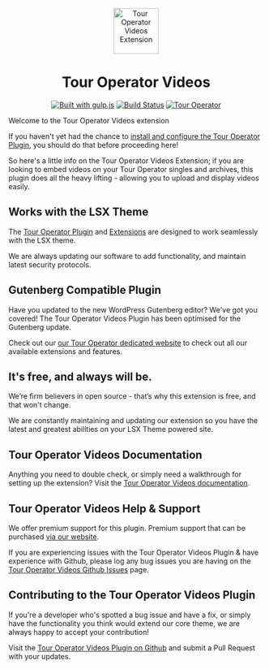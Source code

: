 <p align="center"><a target="_blank" href="https://tour-operator.lsdev.biz/"><img width="90px;" src="https://tour-operator.lsdev.biz/wp-content/uploads/2019/04/icon-video.svg" alt="Tour Operator Videos Extension"></a>
</p>
<h1 align="center">Tour Operator Videos</h1>

<p align="center">
    <a href="http://gulpjs.com/"><img src="https://img.shields.io/badge/built%20with-gulp.js-green.svg" alt="Built with gulp.js"></a> 
    <a href="https://travis-ci.org/lightspeeddevelopment/to-videos"><img src="https://travis-ci.org/lightspeeddevelopment/to-videos.svg?branch=master" alt="Build Status"></a>
    <a href="https://tour-operator.lsdev.biz/"><img src="https://lsx.lsdev.biz/wp-content/uploads/2019/06/Designed-for-Tour-Operator-plugin-1098ad.png" alt="Tour Operator"></a>
</p>

Welcome to the Tour Operator Videos extension

If you haven't yet had the chance to [install and configure the Tour Operator Plugin](https://tour-operator.lsdev.biz), you should do that before proceeding here! 

So here's a little info on the Tour Operator Videos Extension; if you are looking to embed videos on your Tour Operator singles and archives, this plugin does all the heavy lifting - allowing you to upload and display videos easily. 

## Works with the LSX Theme

The [Tour Operator Plugin](https://tour-operator.lsdev.biz) and [Extensions](https://tour-operator.lsdev.biz/extensions/) are designed to work seamlessly with the LSX theme. 

We are always updating our software to add functionality, and maintain latest security protocols. 

## Gutenberg Compatible Plugin

Have you updated to the new WordPress Gutenberg editor? We've got you covered! The Tour Operator Videos Plugin has been optimised for the Gutenberg update. 

Check out our [our Tour Operator dedicated website](https://tour-operator.lsdev.biz/) to check out all our available extensions and features.

## It's free, and always will be.
We’re firm believers in open source - that’s why this extension is free, and that won't change. 

We are constantly maintaining and updating our extension so you have the latest and greatest abilities on your LSX Theme powered site. 

## Tour Operator Videos Documentation

Anything you need to double check, or simply need a walkthrough for setting up the extension? Visit the [Tour Operator Videos documentation](https://tour-operator.lsdev.biz/documentation/extension/videos/).

## Tour Operator Videos Help & Support

We offer premium support for this plugin. Premium support that can be purchased [via our website](https://www.lsdev.biz/services/support/).

If you are experiencing issues with the Tour Operator Videos Plugin & have experience with Github, please log any bug issues you are having on the [Tour Operator Videos Github Issues](https://github.com/lightspeeddevelopment/to-videos/issues/) page.

## Contributing to the Tour Operator Videos Plugin

If you're a developer who's spotted a bug issue and have a fix, or simply have the functionality you think would extend our core theme, we are always happy to accept your contribution! 

Visit the [Tour Operator Videos Plugin on Github](https://github.com/lightspeeddevelopment/to-videos/) and submit a Pull Request with your updates.